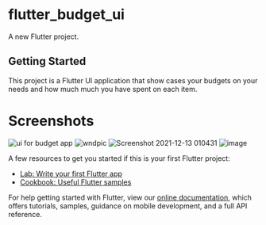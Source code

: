 # flutter_budget_ui

A new Flutter project.

## Getting Started

This project is a Flutter UI application that show cases your budgets on your needs and how much much you have spent on each item.

# Screenshots

![ui for budget app](https://user-images.githubusercontent.com/90526765/145733339-ba172219-89e3-4007-a0c3-859f7af40bcb.png)
![wndpic](https://user-images.githubusercontent.com/90526765/145733343-8a327ec8-ab48-47fe-b3ca-d1e9057e3bdc.png)
![Screenshot 2021-12-13 010431](https://user-images.githubusercontent.com/90526765/145733345-4e456457-a84c-44f0-bd94-a38fa8cb91dc.png)
![image](https://user-images.githubusercontent.com/90526765/145733420-0276a7e2-3279-48e1-b625-c85662880d1c.png)

A few resources to get you started if this is your first Flutter project:

- [Lab: Write your first Flutter app](https://flutter.dev/docs/get-started/codelab)
- [Cookbook: Useful Flutter samples](https://flutter.dev/docs/cookbook)

For help getting started with Flutter, view our
[online documentation](https://flutter.dev/docs), which offers tutorials,
samples, guidance on mobile development, and a full API reference.
